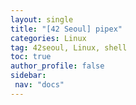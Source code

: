 ```yaml
---
layout: single
title: "[42 Seoul] pipex"
categories: Linux
tag: 42seoul, Linux, shell
toc: true
author_profile: false
sidebar:
 nav: "docs"
---
```


